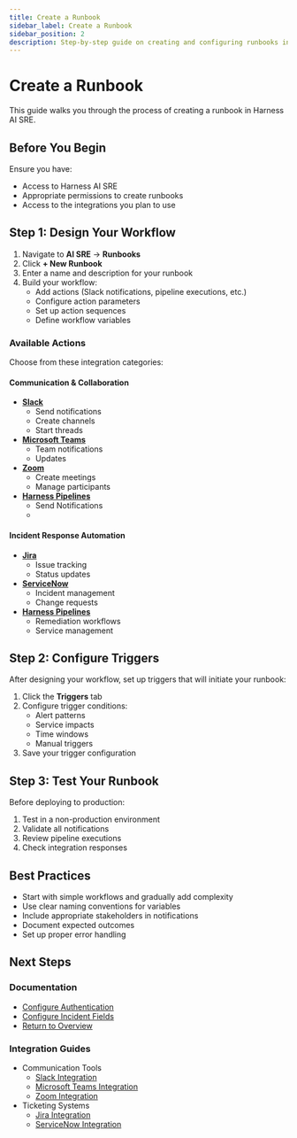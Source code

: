 ```yaml
---
title: Create a Runbook
sidebar_label: Create a Runbook
sidebar_position: 2
description: Step-by-step guide on creating and configuring runbooks in Harness AI SRE.
---
```


# Create a Runbook

This guide walks you through the process of creating a runbook in Harness AI SRE.

## Before You Begin

Ensure you have:
- Access to Harness AI SRE
- Appropriate permissions to create runbooks
- Access to the integrations you plan to use

## Step 1: Design Your Workflow

1. Navigate to **AI SRE** → **Runbooks**
2. Click **+ New Runbook**
3. Enter a name and description for your runbook
4. Build your workflow:
   - Add actions (Slack notifications, pipeline executions, etc.)
   - Configure action parameters
   - Set up action sequences
   - Define workflow variables

### Available Actions

Choose from these integration categories:

#### Communication & Collaboration
- **[Slack](./integrations/slack.md)**
  - Send notifications
  - Create channels
  - Start threads
- **[Microsoft Teams](./integrations/teams.md)**
  - Team notifications
  - Updates
- **[Zoom](./integrations/zoom.md)**
  - Create meetings
  - Manage participants
- **[Harness Pipelines](./integrations/harness-pipelines.md)**
  - Send Notifications
  - 

#### Incident Response Automation
- **[Jira](./integrations/jira.md)**
  - Issue tracking
  - Status updates
- **[ServiceNow](./integrations/servicenow.md)**
  - Incident management
  - Change requests
- **[Harness Pipelines](./integrations/harness-pipelines.md)**
  - Remediation workflows
  - Service management

## Step 2: Configure Triggers

After designing your workflow, set up triggers that will initiate your runbook:

1. Click the **Triggers** tab
2. Configure trigger conditions:
   - Alert patterns
   - Service impacts
   - Time windows
   - Manual triggers
3. Save your trigger configuration

## Step 3: Test Your Runbook

Before deploying to production:

1. Test in a non-production environment
2. Validate all notifications
3. Review pipeline executions
4. Check integration responses

## Best Practices

- Start with simple workflows and gradually add complexity
- Use clear naming conventions for variables
- Include appropriate stakeholders in notifications
- Document expected outcomes
- Set up proper error handling

## Next Steps

### Documentation
- [Configure Authentication](./configure-authentication.md)
- [Configure Incident Fields](./configure-incident-fields.md)
- [Return to Overview](./runbooks.md)

### Integration Guides
- Communication Tools
  - [Slack Integration](./integrations/slack.md)
  - [Microsoft Teams Integration](./integrations/teams.md)
  - [Zoom Integration](./integrations/zoom.md)
- Ticketing Systems
  - [Jira Integration](./integrations/jira.md)
  - [ServiceNow Integration](./integrations/servicenow.md)
